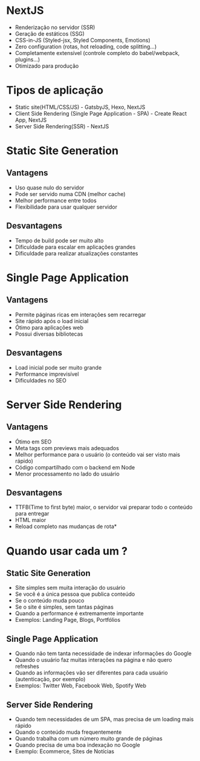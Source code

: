 # NextJS
- Renderização no servidor (SSR)
- Geração de estáticos (SSG)
- CSS-in-JS (Styled-jsx, Styled Components, Emotions)
- Zero configuration (rotas, hot reloading, code splitting...)
- Completamente extensível (controle completo do babel/webpack, plugins...)
- Otimizado para produção

# Tipos de aplicação
- Static site(HTML/CSS/JS) - GatsbyJS, Hexo, NextJS
- Client Side Rendering (Single Page Application - SPA) - Create React App, NextJS
- Server Side Rendering(SSR) - NextJS

# Static Site Generation
## Vantagens
- Uso quase nulo do servidor
- Pode ser servido numa CDN (melhor cache)
- Melhor performance entre todos
- Flexibilidade para usar qualquer servidor

## Desvantagens
- Tempo de build pode ser muito alto
- Dificuldade para escalar em aplicações grandes
- Dificuldade para realizar atualizações constantes


# Single Page Application
## Vantagens
- Permite páginas ricas em interações sem recarregar 
- Site rápido após o load inicial
- Ótimo para aplicações web
- Possui diversas bibliotecas

## Desvantagens
- Load inicial pode ser muito grande
- Performance imprevisível
- Dificuldades no SEO

# Server Side Rendering
## Vantagens
- Ótimo em SEO
- Meta tags com previews mais adequados
- Melhor performance para o usuário (o conteúdo vai ser visto mais rápido)
- Código compartilhado com o backend em Node
- Menor processamento no lado do usuário 
## Desvantagens
- TTFB(Time to first byte) maior, o servidor vai preparar todo o conteúdo para entregar 
- HTML maior
- Reload completo nas mudanças de rota*

# Quando usar cada um ?
## Static Site Generation
- Site simples sem muita interação do usuário
- Se você é a única pessoa que publica conteúdo
- Se o conteúdo muda pouco
- Se o site é simples, sem tantas páginas
- Quando a performance é extremamente importante
- Exemplos: Landing Page, Blogs, Portfólios

## Single Page Application
- Quando não tem tanta necessidade de indexar informações do Google
- Quando o usuário faz muitas interações na página e não quero refreshes
- Quando as informações vão ser diferentes para cada usuário (autenticação, por exemplo)
- Exemplos: Twitter Web, Facebook Web, Spotify Web

## Server Side Rendering
- Quando tem necessidades de um SPA, mas precisa de um loading mais rápido
- Quando o conteúdo muda frequentemente
- Quando trabalha com um número muito grande de páginas
- Quando precisa de uma boa indexação no Google
- Exemplo: Ecommerce, Sites de Notícias